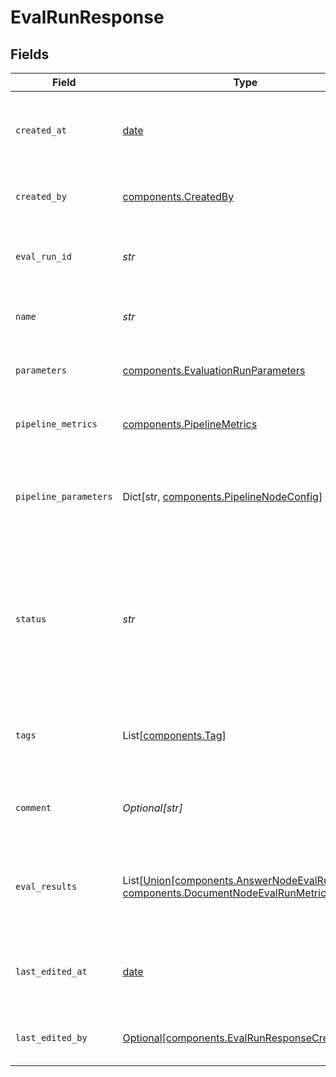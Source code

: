 # EvalRunResponse


## Fields

| Field                                                                                                                           | Type                                                                                                                            | Required                                                                                                                        | Description                                                                                                                     |
| ------------------------------------------------------------------------------------------------------------------------------- | ------------------------------------------------------------------------------------------------------------------------------- | ------------------------------------------------------------------------------------------------------------------------------- | ------------------------------------------------------------------------------------------------------------------------------- |
| `created_at`                                                                                                                    | [date](https://docs.python.org/3/library/datetime.html#date-objects)                                                            | :heavy_check_mark:                                                                                                              | The date and time when the evaluation run was created.                                                                          |
| `created_by`                                                                                                                    | [components.CreatedBy](../../models/components/createdby.md)                                                                    | :heavy_check_mark:                                                                                                              | The user who created the eval run.                                                                                              |
| `eval_run_id`                                                                                                                   | *str*                                                                                                                           | :heavy_check_mark:                                                                                                              | A unique identifier of the evaluation run.                                                                                      |
| `name`                                                                                                                          | *str*                                                                                                                           | :heavy_check_mark:                                                                                                              | Unique name of an evaluation run.                                                                                               |
| `parameters`                                                                                                                    | [components.EvaluationRunParameters](../../models/components/evaluationrunparameters.md)                                        | :heavy_check_mark:                                                                                                              | Parameters set for this evaluation run                                                                                          |
| `pipeline_metrics`                                                                                                              | [components.PipelineMetrics](../../models/components/pipelinemetrics.md)                                                        | :heavy_check_mark:                                                                                                              | The metrics for the whole pipeline.                                                                                             |
| `pipeline_parameters`                                                                                                           | Dict[str, [components.PipelineNodeConfig](../../models/components/pipelinenodeconfig.md)]                                       | :heavy_check_mark:                                                                                                              | The parameters for each pipeline node with key and value.                                                                       |
| `status`                                                                                                                        | *str*                                                                                                                           | :heavy_check_mark:                                                                                                              | Status of the evaluation run. Returns one of these values: CREATED, STARTED, FAILED, ENDED.                                     |
| `tags`                                                                                                                          | List[[components.Tag](../../models/components/tag.md)]                                                                          | :heavy_check_mark:                                                                                                              | A list of tags associated with the evaluation run.                                                                              |
| `comment`                                                                                                                       | *Optional[str]*                                                                                                                 | :heavy_minus_sign:                                                                                                              | Add a comment about this evaluation run.                                                                                        |
| `eval_results`                                                                                                                  | List[[Union[components.AnswerNodeEvalRunMetric, components.DocumentNodeEvalRunMetric]](../../models/components/evalresults.md)] | :heavy_minus_sign:                                                                                                              | Contains the evaluated pipeline nodes and their overall metrics.                                                                |
| `last_edited_at`                                                                                                                | [date](https://docs.python.org/3/library/datetime.html#date-objects)                                                            | :heavy_minus_sign:                                                                                                              | The date and time when the evaluation run was last edited.                                                                      |
| `last_edited_by`                                                                                                                | [Optional[components.EvalRunResponseCreatedBy]](../../models/components/evalrunresponsecreatedby.md)                            | :heavy_minus_sign:                                                                                                              | The user who created the eval run.                                                                                              |
